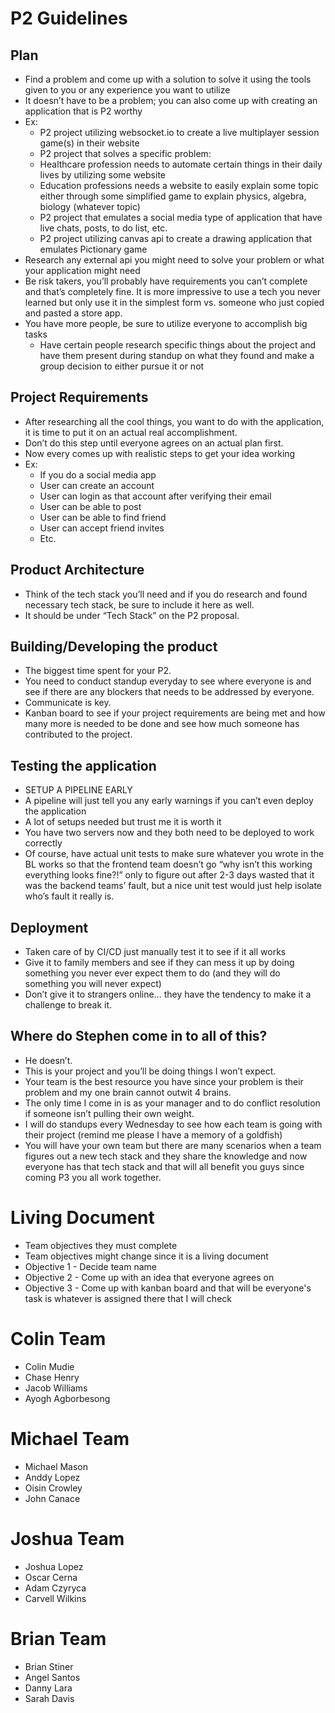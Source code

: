 # P2 Guidelines
## Plan
* Find a problem and come up with a solution to solve it using the tools given to you or any experience you want to utilize
* It doesn’t have to be a problem; you can also come up with creating an application that is P2 worthy
* Ex: 
   * P2 project utilizing websocket.io to create a live multiplayer session game(s) in their website
   * P2 project that solves a specific problem:
   * Healthcare profession needs to automate certain things in their daily lives by utilizing some website
   * Education professions needs a website to easily explain some topic either through some simplified game to explain physics, algebra, biology (whatever topic)
   * P2 project that emulates a social media type of application that have live chats, posts, to do list, etc.
   * P2 project utilizing canvas api to create a drawing application that emulates Pictionary game
* Research any external api you might need to solve your problem or what your application might need
* Be risk takers, you’ll probably have requirements you can’t complete and that’s completely fine. It is more impressive to use a tech you never learned but only use it in the simplest form vs. someone who just copied and pasted a store app. 
* You have more people, be sure to utilize everyone to accomplish big tasks
   * Have certain people research specific things about the project and have them present during standup on what they found and make a group decision to either pursue it or not

## Project Requirements
* After researching all the cool things, you want to do with the application, it is time to put it on an actual real accomplishment.
* Don’t do this step until everyone agrees on an actual plan first.
* Now every comes up with realistic steps to get your idea working
* Ex:
   * If you do a social media app
   * User can create an account
   * User can login as that account after verifying their email
   * User can be able to post
   * User can be able to find friend
   * User can accept friend invites
   * Etc.

## Product Architecture
* Think of the tech stack you’ll need and if you do research and found necessary tech stack, be sure to include it here as well.
* It should be under “Tech Stack” on the P2 proposal.

## Building/Developing the product
* The biggest time spent for your P2.
* You need to conduct standup everyday to see where everyone is and see if there are any blockers that needs to be addressed by everyone.
* Communicate is key.
* Kanban board to see if your project requirements are being met and how many more is needed to be done and see how much someone has contributed to the project.

## Testing the application
* SETUP A PIPELINE EARLY
* A pipeline will just tell you any early warnings if you can’t even deploy the application
* A lot of setups needed but trust me it is worth it
* You have two servers now and they both need to be deployed to work correctly
* Of course, have actual unit tests to make sure whatever you wrote in the BL works so that the frontend team doesn’t go “why isn’t this working everything looks fine?!” only to figure out after 2-3 days wasted that it was the backend teams’ fault, but a nice unit test would just help isolate who’s fault it really is.

## Deployment
* Taken care of by CI/CD just manually test it to see if it all works
* Give it to family members and see if they can mess it up by doing something you never ever expect them to do (and they will do something you will never expect)
* Don’t give it to strangers online… they have the tendency to make it a challenge to break it. 

## Where do Stephen come in to all of this?
* He doesn’t.
* This is your project and you’ll be doing things I won’t expect. 
* Your team is the best resource you have since your problem is their problem and my one brain cannot outwit 4 brains. 
* The only time I come in is as your manager and to do conflict resolution if someone isn’t pulling their own weight. 
* I will do standups every Wednesday to see how each team is going with their project (remind me please I have a memory of a goldfish)
* You will have your own team but there are many scenarios when a team figures out a new tech stack and they share the knowledge and now everyone has that tech stack and that will all benefit you guys since coming P3 you all work together. 

# Living Document
* Team objectives they must complete
* Team objectives might change since it is a living document
* Objective 1 - Decide team name
* Objective 2 - Come up with an idea that everyone agrees on
* Objective 3 - Come up with kanban board and that will be everyone's task is whatever is assigned there that I will check


#  Colin Team
* Colin Mudie
* Chase Henry
* Jacob Williams
* Ayogh Agborbesong

# Michael Team 
* Michael Mason
* Anddy Lopez
* Oisin Crowley
* John Canace

# Joshua Team
* Joshua Lopez
* Oscar Cerna
* Adam Czyryca
* Carvell Wilkins

# Brian Team
* Brian Stiner
* Angel Santos
* Danny Lara
* Sarah Davis
